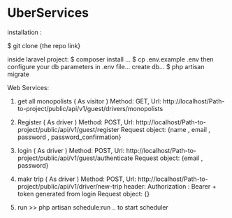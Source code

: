 # UberServices

installation :

$ git clone {the repo link}

inside laravel project: $ composer install ... $ cp .env.example .env then configure your db parameters in .env file...
create db... $ php artisan migrate

Web Services:
1) get all monopolists ( As visitor ) 
Method: GET,
Url: http://localhost/Path-to-project/public/api/v1/guest/drivers/monopolists

2) Register ( As driver ) 
Method: POST,
Url: http://localhost/Path-to-project/public/api/v1/guest/register
Request object: {name , email , password , password_confirmation}

3) login ( As driver ) 
Method: POST,
Url: http://localhost/Path-to-project/public/api/v1/guest/authenticate
Request object: {email , password}

4) makr trip ( As driver ) 
Method: POST,
Url: http://localhost/Path-to-project/public/api/v1/driver/new-trip
header: Authorization : Bearer + token generated from login
Request object: {}

5) run >> php artisan schedule:run .. to start scheduler

